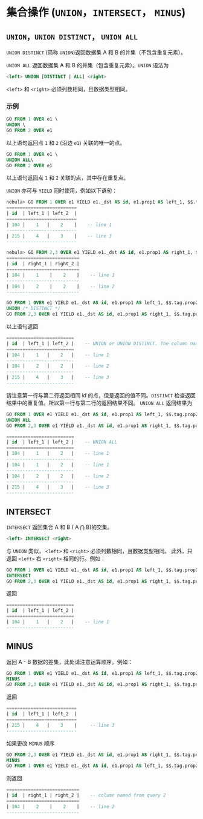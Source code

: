 # 集合操作 (`UNION`，`INTERSECT`， `MINUS`)

## `UNION`，`UNION DISTINCT`， `UNION ALL`

`UNION DISTINCT` (简称 `UNION`)返回数据集 A 和 B 的并集（不包含重复元素）。

`UNION ALL` 返回数据集 A 和 B 的并集（包含重复元素）。`UNION` 语法为

```sql
<left> UNION [DISTINCT | ALL] <right>
```

`<left>` 和 `<right>` 必须列数相同，且数据类型相同。

### 示例

```sql
GO FROM 1 OVER e1 \
UNION \
GO FROM 2 OVER e1
```

以上语句返回点 `1` 和 `2` (沿边 `e1`) 关联的唯一的点。

```sql
GO FROM 1 OVER e1 \
UNION ALL\
GO FROM 2 OVER e1
```

以上语句返回点 `1` 和 `2` 关联的点，其中存在重复点。

`UNION` 亦可与 `YIELD` 同时使用，例如以下语句：

```sql
nebula> GO FROM 1 OVER e1 YIELD e1._dst AS id, e1.prop1 AS left_1, $$.tag.prop2 AS left_2 -- query 1
==========================
| id  | left_1 | left_2  |
==========================
| 104 |    1   |    2    |    -- line 1
--------------------------
| 215 |    4   |    3    |    -- line 3
--------------------------

nebula> GO FROM 2,3 OVER e1 YIELD e1._dst AS id, e1.prop1 AS right_1, $$.tag.prop2 AS right_2  -- query 2
===========================
| id  | right_1 | right_2 |
===========================
| 104 |    1    |    2    |    -- line 1
---------------------------
| 104 |    2    |    2    |    -- line 2
---------------------------
```

```sql
GO FROM 1 OVER e1 YIELD e1._dst AS id, e1.prop1 AS left_1, $$.tag.prop2 AS left_2
UNION /* DISTINCT */
GO FROM 2,3 OVER e1 YIELD e1._dst AS id, e1.prop1 AS right_1, $$.tag.prop2 AS right_2
```

以上语句返回

```sql
=========================
| id  | left_1 | left_2 |    -- UNION or UNION DISTINCT. The column names come from query 1
=========================
| 104 |    1   |    2   |    -- line 1
-------------------------
| 104 |    2   |    2   |    -- line 2
-------------------------
| 215 |    4   |    3   |    -- line 3
-------------------------
```

请注意第一行与第二行返回相同 id 的点，但是返回的值不同。`DISTINCT` 检查返回结果中的重复值。所以第一行与第二行的返回结果不同。
`UNION ALL` 返回结果为

```sql
GO FROM 1 OVER e1 YIELD e1._dst AS id, e1.prop1 AS left_1, $$.tag.prop2 AS left_2
UNION ALL
GO FROM 2,3 OVER e1 YIELD e1._dst AS id, e1.prop1 AS right_1, $$.tag.prop2 AS right_2

=========================
| id  | left_1 | left_2 |    -- UNION ALL
=========================
| 104 |    1   |    2   |    -- line 1
-------------------------
| 104 |    1   |    2   |    -- line 1
-------------------------
| 104 |    2   |    2   |    -- line 2
-------------------------
| 215 |    4   |    3   |    -- line 3
-------------------------
```

## INTERSECT

`INTERSECT` 返回集合 A 和 B ( A ⋂ B)的交集。

```sql
<left> INTERSECT <right>
```

与 `UNION` 类似， `<left>` 和 `<right>` 必须列数相同，且数据类型相同。
此外，只返回 `<left>` 右 `<right>` 相同的行。例如：

```sql
GO FROM 1 OVER e1 YIELD e1._dst AS id, e1.prop1 AS left_1, $$.tag.prop2 AS left_2
INTERSECT
GO FROM 2,3 OVER e1 YIELD e1._dst AS id, e1.prop1 AS right_1, $$.tag.prop2 AS right_2
```

返回

```sql
=========================
| id  | left_1 | left_2 |
=========================
| 104 |    1   |    2   |    -- line 1
-------------------------
```

## MINUS

返回 A - B 数据的差集，此处请注意运算顺序。例如：

```sql
GO FROM 1 OVER e1 YIELD e1._dst AS id, e1.prop1 AS left_1, $$.tag.prop2 AS left_2
MINUS
GO FROM 2,3 OVER e1 YIELD e1._dst AS id, e1.prop1 AS right_1, $$.tag.prop2 AS right_2
```

返回

```sql
==========================
| id  | left_1 | left_2  |
==========================
| 215 |    4   |    3    |     -- line 3
--------------------------
```

如果更改 `MINUS` 顺序

```sql
GO FROM 2,3 OVER e1 YIELD e1._dst AS id, e1.prop1 AS right_1, $$.tag.prop2 AS right_2
MINUS
GO FROM 1 OVER e1 YIELD e1._dst AS id, e1.prop1 AS left_1, $$.tag.prop2 AS left_2
```

则返回

```sql
===========================
| id  | right_1 | right_2 |    -- column named from query 2
===========================
| 104 |    2    |    2    |    -- line 2
---------------------------
```
